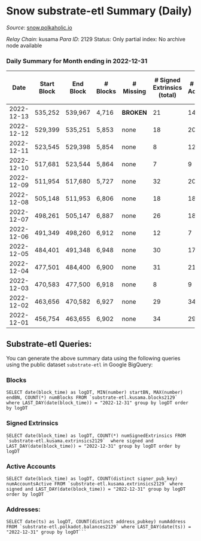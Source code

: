 # Snow substrate-etl Summary (Daily)

_Source_: [snow.polkaholic.io](https://snow.polkaholic.io)

*Relay Chain*: kusama
*Para ID*: 2129
Status: Only partial index: No archive node available


### Daily Summary for Month ending in 2022-12-31


| Date | Start Block | End Block | # Blocks | # Missing | # Signed Extrinsics (total) | # Active Accounts | # Addresses with Balances | # Events | # Transfers | # XCM Transfers In | # XCM Transfers Out |
| ---- | ----------- | --------- | -------- | --------- | --------------------------- | ----------------- | ------------------------- | -------- | ----------- | ------------------ | ------------------- |
| 2022-12-13 | 535,252 | 539,967 | 4,716 |  **BROKEN**  | 21 | 14 |  | 16,124 | 84  |   |   |
| 2022-12-12 | 529,399 | 535,251 | 5,853 | none  | 18 | 20 |  | 18,292 | 45  |   |   |
| 2022-12-11 | 523,545 | 529,398 | 5,854 | none  | 8 | 12 |  | 18,138 | 20  |   |   |
| 2022-12-10 | 517,681 | 523,544 | 5,864 | none  | 7 | 9 |  | 17,976 | 15  |   |   |
| 2022-12-09 | 511,954 | 517,680 | 5,727 | none  | 32 | 20 |  | 18,124 | 55  |   |   |
| 2022-12-08 | 505,148 | 511,953 | 6,806 | none  | 18 | 18 | 5,293 | 20,854 | 29  |   |   |
| 2022-12-07 | 498,261 | 505,147 | 6,887 | none  | 26 | 18 | 5,285 | 20,988 | 37  |   |   |
| 2022-12-06 | 491,349 | 498,260 | 6,912 | none  | 12 | 7 |  | 20,881 | 16  |   |   |
| 2022-12-05 | 484,401 | 491,348 | 6,948 | none  | 30 | 17 |  | 21,228 | 44  |   |   |
| 2022-12-04 | 477,501 | 484,400 | 6,900 | none  | 31 | 21 |  | 21,099 | 42  |   |   |
| 2022-12-03 | 470,583 | 477,500 | 6,918 | none  | 8 | 9 |  | 21,240 | 9  |   |   |
| 2022-12-02 | 463,656 | 470,582 | 6,927 | none  | 29 | 34 |  | 22,349 | 70  |   |   |
| 2022-12-01 | 456,754 | 463,655 | 6,902 | none  | 34 | 29 |  | 22,071 | 59  |   |   |

## Substrate-etl Queries:
You can generate the above summary data using the following queries using the public dataset `substrate-etl` in Google BigQuery:


### Blocks
```
SELECT date(block_time) as logDT, MIN(number) startBN, MAX(number) endBN, COUNT(*) numBlocks FROM `substrate-etl.kusama.blocks2129`  where LAST_DAY(date(block_time)) = "2022-12-31" group by logDT order by logDT
```


### Signed Extrinsics
```
SELECT date(block_time) as logDT, COUNT(*) numSignedExtrinsics FROM `substrate-etl.kusama.extrinsics2129`  where signed and LAST_DAY(date(block_time)) = "2022-12-31" group by logDT order by logDT
```


### Active Accounts
```
SELECT date(block_time) as logDT, COUNT(distinct signer_pub_key) numAccountsActive FROM `substrate-etl.kusama.extrinsics2129` where signed and LAST_DAY(date(block_time)) = "2022-12-31" group by logDT order by logDT
```


### Addresses:
```
SELECT date(ts) as logDT, COUNT(distinct address_pubkey) numAddress FROM `substrate-etl.polkadot.balances2129` where LAST_DAY(date(ts)) = "2022-12-31" group by logDT```

